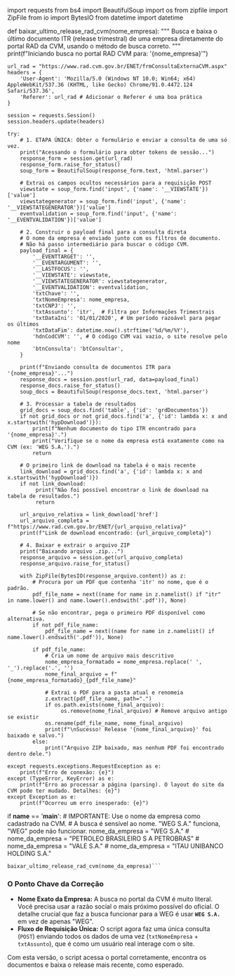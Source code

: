import requests
from bs4 import BeautifulSoup
import os
from zipfile import ZipFile
from io import BytesIO
from datetime import datetime

def baixar_ultimo_release_rad_cvm(nome_empresa):
    """
    Busca e baixa o último documento ITR (release trimestral) de uma empresa
    diretamente do portal RAD da CVM, usando o método de busca correto.
    """
    print(f"Iniciando busca no portal RAD CVM para: '{nome_empresa}'")

    url_rad = "https://www.rad.cvm.gov.br/ENET/frmConsultaExternaCVM.aspx"
    headers = {
        'User-Agent': 'Mozilla/5.0 (Windows NT 10.0; Win64; x64) AppleWebKit/537.36 (KHTML, like Gecko) Chrome/91.0.4472.124 Safari/537.36',
        'Referer': url_rad # Adicionar o Referer é uma boa prática
    }

    session = requests.Session()
    session.headers.update(headers)

    try:
        # 1. ETAPA ÚNICA: Obter o formulário e enviar a consulta de uma só vez.
        print("Acessando o formulário para obter tokens de sessão...")
        response_form = session.get(url_rad)
        response_form.raise_for_status()
        soup_form = BeautifulSoup(response_form.text, 'html.parser')

        # Extrai os campos ocultos necessários para a requisição POST
        viewstate = soup_form.find('input', {'name': '__VIEWSTATE'})['value']
        viewstategenerator = soup_form.find('input', {'name': '__VIEWSTATEGENERATOR'})['value']
        eventvalidation = soup_form.find('input', {'name': '__EVENTVALIDATION'})['value']

        # 2. Construir o payload final para a consulta direta
        # O nome da empresa é enviado junto com os filtros de documento.
        # Não há passo intermediário para buscar o código CVM.
        payload_final = {
            '__EVENTTARGET': '',
            '__EVENTARGUMENT': '',
            '__LASTFOCUS': '',
            '__VIEWSTATE': viewstate,
            '__VIEWSTATEGENERATOR': viewstategenerator,
            '__EVENTVALIDATION': eventvalidation,
            'txtChave': '',
            'txtNomeEmpresa': nome_empresa,
            'txtCNPJ': '',
            'txtAssunto': 'itr',  # Filtra por Informações Trimestrais
            'txtDataIni': '01/01/2020', # Um período razoável para pegar os últimos
            'txtDataFim': datetime.now().strftime('%d/%m/%Y'),
            'hdnCodCVM': '', # O código CVM vai vazio, o site resolve pelo nome
            'btnConsulta': 'btConsultar',
        }

        print(f"Enviando consulta de documentos ITR para '{nome_empresa}'...")
        response_docs = session.post(url_rad, data=payload_final)
        response_docs.raise_for_status()
        soup_docs = BeautifulSoup(response_docs.text, 'html.parser')

        # 3. Processar a tabela de resultados
        grid_docs = soup_docs.find('table', {'id': 'grdDocumentos'})
        if not grid_docs or not grid_docs.find('a', {'id': lambda x: x and x.startswith('hypDownload')}):
            print(f"Nenhum documento do tipo ITR encontrado para '{nome_empresa}'.")
            print("Verifique se o nome da empresa está exatamente como na CVM (ex: 'WEG S.A.').")
            return

        # O primeiro link de download na tabela é o mais recente
        link_download = grid_docs.find('a', {'id': lambda x: x and x.startswith('hypDownload')})
        if not link_download:
             print("Não foi possível encontrar o link de download na tabela de resultados.")
             return

        url_arquivo_relativa = link_download['href']
        url_arquivo_completa = f"https://www.rad.cvm.gov.br/ENET/{url_arquivo_relativa}"
        print(f"Link de download encontrado: {url_arquivo_completa}")

        # 4. Baixar e extrair o arquivo ZIP
        print("Baixando arquivo .zip...")
        response_arquivo = session.get(url_arquivo_completa)
        response_arquivo.raise_for_status()

        with ZipFile(BytesIO(response_arquivo.content)) as z:
            # Procura por um PDF que contenha 'itr' no nome, que é o padrão.
            pdf_file_name = next((name for name in z.namelist() if "itr" in name.lower() and name.lower().endswith('.pdf')), None)
            
            # Se não encontrar, pega o primeiro PDF disponível como alternativa.
            if not pdf_file_name:
                pdf_file_name = next((name for name in z.namelist() if name.lower().endswith('.pdf')), None)

            if pdf_file_name:
                # Cria um nome de arquivo mais descritivo
                nome_empresa_formatado = nome_empresa.replace(' ', '_').replace('.', '')
                nome_final_arquivo = f"{nome_empresa_formatado}_{pdf_file_name}"
                
                # Extrai o PDF para a pasta atual e renomeia
                z.extract(pdf_file_name, path=".")
                if os.path.exists(nome_final_arquivo):
                     os.remove(nome_final_arquivo) # Remove arquivo antigo se existir
                os.rename(pdf_file_name, nome_final_arquivo)
                print(f"\nSucesso! Release '{nome_final_arquivo}' foi baixado e salvo.")
            else:
                print("Arquivo ZIP baixado, mas nenhum PDF foi encontrado dentro dele.")

    except requests.exceptions.RequestException as e:
        print(f"Erro de conexão: {e}")
    except (TypeError, KeyError) as e:
        print(f"Erro ao processar a página (parsing). O layout do site da CVM pode ter mudado. Detalhes: {e}")
    except Exception as e:
        print(f"Ocorreu um erro inesperado: {e}")

if __name__ == '__main__':
    # IMPORTANTE: Use o nome da empresa como cadastrado na CVM.
    # A busca é sensível ao nome. "WEG S.A." funciona, "WEG" pode não funcionar.
    nome_da_empresa = "WEG S.A."
    # nome_da_empresa = "PETROLEO BRASILEIRO S A PETROBRAS"
    # nome_da_empresa = "VALE S.A."
    # nome_da_empresa = "ITAU UNIBANCO HOLDING S.A."
    
    baixar_ultimo_release_rad_cvm(nome_da_empresa)```

### O Ponto Chave da Correção

*   **Nome Exato da Empresa:** A busca no portal da CVM é muito literal. Você precisa usar a razão social o mais próximo possível do oficial. O detalhe crucial que faz a busca funcionar para a WEG é usar **`WEG S.A.`** em vez de apenas "WEG".
*   **Fluxo de Requisição Única:** O script agora faz uma única consulta (`POST`) enviando todos os dados de uma vez (`txtNomeEmpresa` + `txtAssunto`), que é como um usuário real interage com o site.

Com esta versão, o script acessa o portal corretamente, encontra os documentos e baixa o release mais recente, como esperado.
